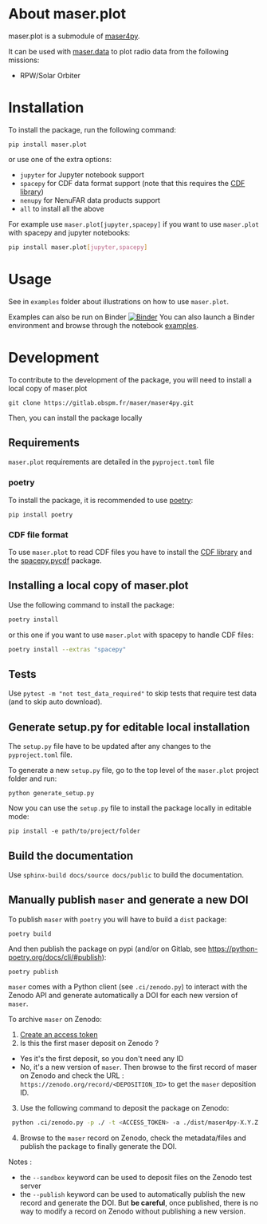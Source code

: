# About maser.plot

maser.plot is a submodule of [maser4py](https://pypi.org/project/maser4py/).

It can be used with [maser.data](https://pypi.org/project/maser.data/) to plot radio data from the following missions:

- RPW/Solar Orbiter

# Installation

To install the package, run the following command:

```
pip install maser.plot
```

or use one of the extra options:

- `jupyter` for Jupyter notebook support
- `spacepy` for CDF data format support (note that this requires the [CDF library](https://cdf.gsfc.nasa.gov/html/sw_and_docs.html))
- `nenupy` for NenuFAR data products support
- `all` to install all the above

For example use `maser.plot[jupyter,spacepy]` if you want to use `maser.plot` with spacepy and jupyter notebooks:

```bash
pip install maser.plot[jupyter,spacepy]
```

# Usage

See in `examples` folder about illustrations on how to use `maser.plot`.

Examples can also be run on Binder [![Binder](https://mybinder.org/badge_logo.svg)](https://mybinder.org/v2/git/https%3A%2F%2Fgitlab.obspm.fr%2Fmaser%2Fmaser4py.git/namespace) You can also launch a Binder environment and browse through the notebook [examples](https://gitlab.obspm.fr/maser/maser4py/-/tree/namespace/examples).

# Development

To contribute to the development of the package, you will need to install a local copy of maser.plot

```
git clone https://gitlab.obspm.fr/maser/maser4py.git
```

Then, you can install the package locally

## Requirements

`maser.plot` requirements are detailed in the `pyproject.toml` file

### poetry

To install the package, it is recommended to use [poetry](https://python-poetry.org/docs/#installing-with-pip):

```
pip install poetry
```

### CDF file format

To use `maser.plot` to read CDF files you have to install the [CDF library](https://cdf.gsfc.nasa.gov/html/sw_and_docs.html) and the [spacepy.pycdf](https://spacepy.github.io/install.html) package.

## Installing a local copy of maser.plot

Use the following command to install the package:

```bash
poetry install
```

or this one if you want to use `maser.plot` with spacepy to handle CDF files:

```bash
poetry install --extras "spacepy"
```

## Tests

Use `pytest -m "not test_data_required"` to skip tests that require test data (and to skip auto download).

## Generate setup.py for editable local installation

The `setup.py` file have to be updated after any changes to the `pyproject.toml` file.

To generate a new `setup.py` file, go to the top level of the `maser.plot` project folder and run:

```
python generate_setup.py
```

Now you can use the `setup.py` file to install the package locally in editable mode:

```
pip install -e path/to/project/folder
```

## Build the documentation

Use `sphinx-build docs/source docs/public` to build the documentation.

## Manually publish `maser` and generate a new DOI

To publish `maser` with `poetry` you will have to build a `dist` package:

```
poetry build
```

And then publish the package on pypi (and/or on Gitlab, see https://python-poetry.org/docs/cli/#publish):

```
poetry publish
```

`maser` comes with a Python client (see `.ci/zenodo.py`) to interact with the Zenodo API and generate automatically a DOI for each new version of `maser`.

To archive `maser` on Zenodo:

1. [Create an access token](https://zenodo.org/account/settings/applications/tokens/new/)
2. Is this the first maser deposit on Zenodo ?

- Yes it's the first deposit, so you don't need any ID
- No, it's a new version of `maser`. Then browse to the first record of maser on Zenodo and check the URL : `https://zenodo.org/record/<DEPOSITION_ID>` to get the `maser` deposition ID.

3. Use the following command to deposit the package on Zenodo:

```bash
 python .ci/zenodo.py -p ./ -t <ACCESS_TOKEN> -a ./dist/maser4py-X.Y.Z.tar.gz  -id <DEPOSITION_ID>
```

4. Browse to the `maser` record on Zenodo, check the metadata/files and publish the package to finally generate the DOI.

Notes :

- the `--sandbox` keyword can be used to deposit files on the Zenodo test server
- the `--publish` keyword can be used to automatically publish the new record and generate the DOI. But **be careful**, once published, there is no way to modify a record on Zenodo without publishing a new version.
